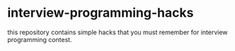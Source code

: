 # interview-programming-hacks
this repository contains simple hacks that you must remember for interview programming contest.
